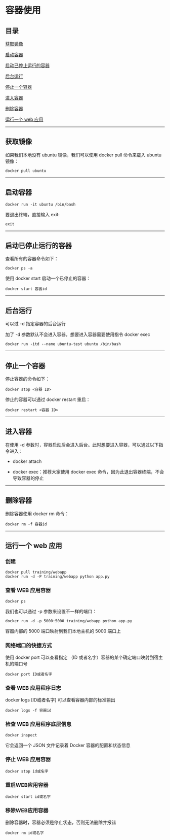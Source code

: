 # 容器使用

## 目录

[获取镜像](#jump1)

[启动容器](#jump2)

[启动已停止运行的容器](#jump3)

[后台运行](#jump4)

[停止一个容器](#jump5)

[进入容器](#jump6)

[删除容器](#jump7)

[运行一个 web 应用](#jump8)

---	

<span id="jump1"></span>

## 获取镜像

如果我们本地没有 ubuntu 镜像，我们可以使用 docker pull 命令来载入 ubuntu 镜像：

```shell
docker pull ubuntu
```

---

<span id="jump2"></span>

## 启动容器

```shell
docker run -it ubuntu /bin/bash
```

要退出终端，直接输入 exit:

```shell
exit
```

---

<span id="jump3"></span>

## 启动已停止运行的容器

查看所有的容器命令如下：

```shell
docker ps -a
```

使用 docker start 启动一个已停止的容器：

```shell
docker start 容器id 
```

---

<span id="jump4"></span>

## 后台运行

可以过 -d 指定容器的后台运行

加了 -d 参数默认不会进入容器，想要进入容器需要使用指令 docker exec

```shell
docker run -itd --name ubuntu-test ubuntu /bin/bash
```

---

<span id="jump5"></span>

## 停止一个容器

停止容器的命令如下：

```shell
docker stop <容器 ID>
```

停止的容器可以通过 docker restart 重启：

```shell
docker restart <容器 ID>
```

---

<span id="jump6"></span>

## 进入容器

在使用 -d 参数时，容器启动后会进入后台。此时想要进入容器，可以通过以下指令进入：

- docker attach

- docker exec：推荐大家使用 docker exec 命令，因为此退出容器终端，不会导致容器的停止

---

<span id="jump7"></span>

## 删除容器

删除容器使用 docker rm 命令：

```shell
docker rm -f 容器id
```

---

<span id="jump8"></span>

## 运行一个 web 应用

### 创建

```shell
docker pull training/webapp
docker run -d -P training/webapp python app.py
```

### 查看 WEB 应用容器

```shell
docker ps
```

我们也可以通过 -p 参数来设置不一样的端口：

```shell
docker run -d -p 5000:5000 training/webapp python app.py
```

容器内部的 5000 端口映射到我们本地主机的 5000 端口上

### 网络端口的快捷方式

使用 docker port 可以查看指定 （ID 或者名字）容器的某个确定端口映射到宿主机的端口号

```shell
docker port ID或者名字
```

### 查看 WEB 应用程序日志

docker logs [ID或者名字] 可以查看容器内部的标准输出

```shell
docker logs -f 容器id
```

### 检查 WEB 应用程序底层信息

```shell
docker inspect
```

它会返回一个 JSON 文件记录着 Docker 容器的配置和状态信息

### 停止 WEB 应用容器

```shell
docker stop id或名字
```

### 重启WEB应用容器

```shell
docker start id或名字
```

### 移除WEB应用容器

删除容器时，容器必须是停止状态，否则无法删除并报错

```shell
docker rm id或名字
```